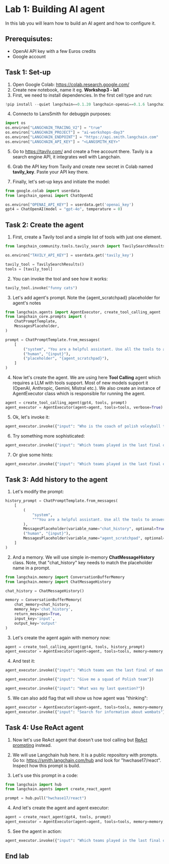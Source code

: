 # Lab 1: Building AI agent
In this lab you will learn how to build an AI agent and how to configure it.

## Prerequisutes:
- OpenAI API key with a few Euros credits
- Google account

## Task 1: Set-up
1. Open Google Colab: https://colab.research.google.com/
2. Create new notebook, name it eg. **Workshop3 - la1**
3. First, we need to install dependencies. In the first cell type and run:

```python
!pip install --quiet langchain==0.1.20 langchain-openai==0.1.6 langchainhub==0.1.15 langchain-community tavily-python==0.3.3
```

4. Connecto to LansSmith for debuggin purposes:

```python
import os
os.environ["LANGCHAIN_TRACING_V2"] = "true"
os.environ["LANGCHAIN_PROJECT"] = "ai-workshops-day3"
os.environ["LANGCHAIN_ENDPOINT"] = "https://api.smith.langchain.com"
os.environ["LANGCHAIN_API_KEY"] = "<LANGSMITH_KEY>"
```

5. Go to https://tavily.com/ and create a free account there. Tavily is a search engine API, it integrates well with Langchain.

6. Grab the API key from Tavily and create new secret in Colab named **tavily_key**. Paste your API key there.

7. Finally, let's set-up keys and initiate the model:

```python
from google.colab import userdata
from langchain_openai import ChatOpenAI

os.environ["OPENAI_API_KEY"] = userdata.get('openai_key')
gpt4 = ChatOpenAI(model = "gpt-4o", temperature = 0)
```

## Task 2: Create the agent
1. First, create a Tavily tool and a simple list of tools with just one element.

```python
from langchain_community.tools.tavily_search import TavilySearchResults

os.environ["TAVILY_API_KEY"] = userdata.get('tavily_key')

tavily_tool = TavilySearchResults()
tools = [tavily_tool]
```

2. You can invoke the tool and see how it works:

```python
tavily_tool.invoke("funny cats")
```

3. Let's add agent's prompt. Note the {agent_scratchpad} placeholder for agent's notes

```python
from langchain.agents import AgentExecutor, create_tool_calling_agent
from langchain_core.prompts import (
    ChatPromptTemplate,
    MessagesPlaceholder,
)

prompt = ChatPromptTemplate.from_messages(
    [
        ("system", "You are a helpful assistant. Use all the tools to answer the question"),
        ("human", "{input}"),
        ("placeholder", "{agent_scratchpad}"),
    ]
)
```

4. Now let's create the agent. We are using here **Tool Calling** agent which requires a LLM with tools support. Most of new models support it (OpenAI, Anthropic, Gemini, Mistral etc.). We also create an instance of AgentExecutor class which is responsible for running the agent.

```python
agent = create_tool_calling_agent(gpt4, tools, prompt)
agent_executor = AgentExecutor(agent=agent, tools=tools, verbose=True)
```

5. Ok, let's invoke it:

```python
agent_executor.invoke({"input": "Who is the coach of polish voleyball teams and what is his age?"})
```

6. Try something more sophisticated:

```python
agent_executor.invoke({"input": "Which teams played in the last final of man's voleyball world cup? What was the squad of each team? Give me also a nationality of each coach"})
```

7. Or give some hints:

```python
agent_executor.invoke({"input": "Which teams played in the last final of man's voleyball world cup? What was the squad of each team? Give me also a nationality of each coach. When responding first check the year of last world cup "})
```

## Task 3: Add history to the agent
1. Let's modify the prompt:

```python
history_prompt = ChatPromptTemplate.from_messages(
    [
        (
            "system",
            """You are a helpful assistant. Use all the tools to answer the question""",
        ),
        MessagesPlaceholder(variable_name="chat_history", optional=True),
        ("human", "{input}"),
        MessagesPlaceholder(variable_name="agent_scratchpad", optional=True),
    ]
)
```

2. And a memory. We will use simple in-memory **ChatMessageHistory** class. Note, that "chat_history" key needs to match the placeholder name in a prompt.

```python
from langchain.memory import ConversationBufferMemory
from langchain.memory import ChatMessageHistory

chat_history = ChatMessageHistory()

memory = ConversationBufferMemory(
    chat_memory=chat_history,
    memory_key='chat_history',
    return_messages=True,
    input_key='input',
    output_key='output'
)
```

3. Let's create the agent again with memory now:

```python
agent = create_tool_calling_agent(gpt4, tools, history_prompt)
agent_executor = AgentExecutor(agent=agent, tools=tools, memory=memory, verbose=True)
```

4. And test it:
```python
agent_executor.invoke({"input": "Which teams won the last final of man's voleyball world cup? "})

agent_executor.invoke({"input": "Give me a squad of Polish team"})

agent_executor.invoke({"input": "What was my last question?"})
```

5. We can also add flag that will show us how agent was "thinking":

```python
agent_executor = AgentExecutor(agent=agent, tools=tools, memory=memory, verbose=True, return_intermediate_steps=True)
agent_executor.invoke({"input": "Search for information about wombats"})
```

## Task 4: Use ReAct agent
1. Now let's use ReAct agent that doesn't use tool calling but [ReAct prompting](https://www.promptingguide.ai/techniques/react) instead. 

2. We will use Langchain hub here. It is a public repository with prompts. Go to: https://smith.langchain.com/hub and look for "hwchase17/react". Inspect how this prompt is build.

3. Let's use this prompt in a code:

```python
from langchain import hub
from langchain.agents import create_react_agent

prompt = hub.pull("hwchase17/react")
```

4. And let's create the agent and agent executor:

```python
agent = create_react_agent(gpt4, tools, prompt)
agent_executor = AgentExecutor(agent=agent, tools=tools, memory=memory, verbose=True)
```

5. See the agent in action:

```python
agent_executor.invoke({"input": "Which teams played in the last final of man's voleyball world cup? What was the squad of each team? Give me also a nationality of each coach. When responding first check the year of last world cup "})
```

## End lab
